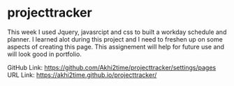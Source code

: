 # projecttracker
This week I used Jquery, javasrcipt and css to built a workday schedule and planner. I learned alot during this project and I need to freshen up on some aspects of creating this page. This assignement will help for future use and will look good in portfolio.

GitHub Link: https://github.com/Akhi2time/projecttracker/settings/pages
URL Link: https://akhi2time.github.io/projecttracker/
